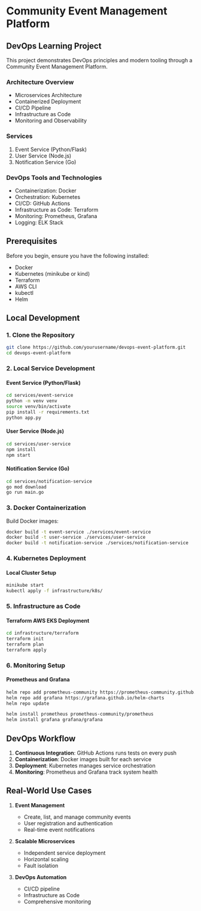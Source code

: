 # Community Event Management Platform

## DevOps Learning Project

This project demonstrates DevOps principles and modern tooling through a Community Event Management Platform.

### Architecture Overview

- Microservices Architecture
- Containerized Deployment
- CI/CD Pipeline
- Infrastructure as Code
- Monitoring and Observability

### Services

1. Event Service (Python/Flask)
2. User Service (Node.js)
3. Notification Service (Go)

### DevOps Tools and Technologies

- Containerization: Docker
- Orchestration: Kubernetes
- CI/CD: GitHub Actions
- Infrastructure as Code: Terraform
- Monitoring: Prometheus, Grafana
- Logging: ELK Stack

## Prerequisites

Before you begin, ensure you have the following installed:
- Docker
- Kubernetes (minikube or kind)
- Terraform
- AWS CLI
- kubectl
- Helm

## Local Development

### 1. Clone the Repository
```bash
git clone https://github.com/yourusername/devops-event-platform.git
cd devops-event-platform
```

### 2. Local Service Development

#### Event Service (Python/Flask)
```bash
cd services/event-service
python -m venv venv
source venv/bin/activate
pip install -r requirements.txt
python app.py
```

#### User Service (Node.js)
```bash
cd services/user-service
npm install
npm start
```

#### Notification Service (Go)
```bash
cd services/notification-service
go mod download
go run main.go
```

### 3. Docker Containerization

Build Docker images:
```bash
docker build -t event-service ./services/event-service
docker build -t user-service ./services/user-service
docker build -t notification-service ./services/notification-service
```

### 4. Kubernetes Deployment

#### Local Cluster Setup
```bash
minikube start
kubectl apply -f infrastructure/k8s/
```

### 5. Infrastructure as Code

#### Terraform AWS EKS Deployment
```bash
cd infrastructure/terraform
terraform init
terraform plan
terraform apply
```

### 6. Monitoring Setup

#### Prometheus and Grafana
```bash
helm repo add prometheus-community https://prometheus-community.github.io/helm-charts
helm repo add grafana https://grafana.github.io/helm-charts
helm repo update

helm install prometheus prometheus-community/prometheus
helm install grafana grafana/grafana
```

## DevOps Workflow

1. **Continuous Integration**: GitHub Actions runs tests on every push
2. **Containerization**: Docker images built for each service
3. **Deployment**: Kubernetes manages service orchestration
4. **Monitoring**: Prometheus and Grafana track system health

## Real-World Use Cases

1. **Event Management**
   - Create, list, and manage community events
   - User registration and authentication
   - Real-time event notifications

2. **Scalable Microservices**
   - Independent service deployment
   - Horizontal scaling
   - Fault isolation

3. **DevOps Automation**
   - CI/CD pipeline
   - Infrastructure as Code
   - Comprehensive monitoring
